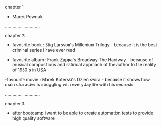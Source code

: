 chapter 1:

- Marek Pownuk

............................

chapter 2:

- favourite book : Stig Larsson's Millenium Trilogy - because it is the best criminal series i have ever read

- favourite album : Frank Zappa's Broadway The Hardway - because of musical compositions and satirical approach of the author to the reality of 1980's in USA

-favourite movie : Marek Koterski's Dzień świra - because it shows how main character is struggling with everyday life with his neurosis

............................

chapter 3:

- after bootcamp i want to be able to create automation tests to provide high quality software
